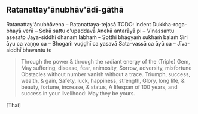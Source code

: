 ## Ratanattay'ānubhāv'ādi-gāthā<a id="ratanattayanubhavadi-gatha"></a>

Ratanattay'ānubhāvena – Ratanattaya-tejasā
TODO: indent Dukkha-roga-bhayā verā – Sokā sattu c'upaddavā
Anekā antarāyā pi – Vinassantu asesato
Jaya-siddhi dhanaṁ lābhaṁ – Sotthi bhāgyaṁ sukhaṁ balaṁ
Siri āyu ca vaṇṇo ca – Bhogaṁ vuḍḍhī ca yasavā
Sata-vassā ca āyū ca – Jīva-siddhī bhavantu te

<div class="english">

> Through the power & through the radiant energy of the (Triple) Gem,
> May suffering, disease, fear, animosity,
> Sorrow, adversity, misfortune
> Obstacles without number vanish without a trace.
> Triumph, success, wealth, & gain,
> Safety, luck, happiness, strength,
> Glory, long life, & beauty, fortune, increase, & status,
> A lifespan of 100 years, and success in your livelihood:
> May they be yours.

</div>

[Thai]
